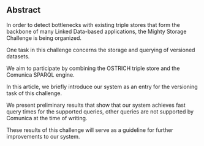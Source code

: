 ## Abstract
<!-- Context      -->
In order to detect bottlenecks with existing triple stores that form the backbone of many Linked Data-based applications,
the Mighty Storage Challenge is being organized.
<!-- Need         -->
One task in this challenge concerns the storage and querying of versioned datasets.
<!-- Task         -->
We aim to participate by combining the OSTRICH triple store and the Comunica SPARQL engine.
<!-- Object       -->
In this article, we briefly introduce our system as an entry for the versioning task of this challenge.
<!-- Findings     -->
We present preliminary results that show that our system achieves fast query times for the supported queries,
other queries are not supported by Comunica at the time of writing.
<!-- Conclusion   -->
These results of this challenge will serve as a guideline for further improvements to our system.
<!-- Perspectives -->

